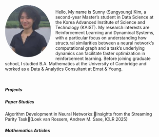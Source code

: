 <img align="left" src="./homepage_photo.JPG" width="150" style="border-radius:50%; margin-right:15px;" />

Hello, My name is Sunny (Sungyoung) Kim, a second-year Master’s student in Data Science at the Korea Advanced Institute of Science and Technology (KAIST). 
My research interests are Reinforcement Learning and Dynamical Systems, with a particular focus on understanding how structural similarities between a neural network’s computational graph and a task’s underlying dynamics can facilitate faster optimization in reinforcement learning. 
Before joining graduate school, I studied B.A. Mathematics at the University of Cambridge and worked as a Data & Analytics Consultant at Ernst & Young.

<br clear="left"/>

##### Projects

##### Paper Studies
Algorithm Development in Neural Networks:Insights from the Streaming Parity Task(Loek van Rossem, Andrew M. Saxe, ICLR 2025)


##### Mathematics Articles







